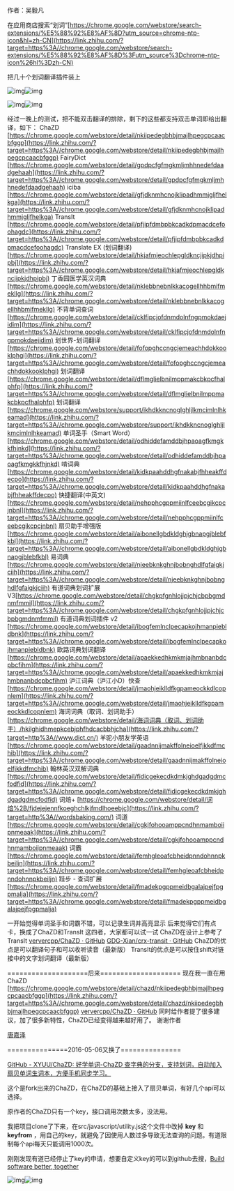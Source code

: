 作者：吴毅凡





在应用商店搜索“划词”[https://chrome.google.com/webstore/search-extensions/%E5%88%92%E8%AF%8D?utm_source=chrome-ntp-icon&hl=zh-CN](https://link.zhihu.com/?target=https%3A//chrome.google.com/webstore/search-extensions/%E5%88%92%E8%AF%8D%3Futm_source%3Dchrome-ntp-icon%26hl%3Dzh-CN)

把几十个划词翻译插件装上

![img](https://pic3.zhimg.com/50/8702bb6e3168b6a610af9e72a6c7161b_hd.jpg)![img](https://pic3.zhimg.com/80/8702bb6e3168b6a610af9e72a6c7161b_hd.jpg)





![img](https://pic4.zhimg.com/50/1ceedd57cff81ac4742590538b191c03_hd.jpg)![img](https://pic4.zhimg.com/80/1ceedd57cff81ac4742590538b191c03_hd.jpg)



经过一晚上的测试，把不能双击翻译的排除，剩下的这些都支持双击单词即给出翻译，如下： ChaZD                       [https://chrome.google.com/webstore/detail/nkiipedegbhbjmajlhpegcpcaacbfggp](https://link.zhihu.com/?target=https%3A//chrome.google.com/webstore/detail/nkiipedegbhbjmajlhpegcpcaacbfggp) FairyDict                   [https://chrome.google.com/webstore/detail/gpdpcfgfmgkmljmhhnedefdaadgehaah](https://link.zhihu.com/?target=https%3A//chrome.google.com/webstore/detail/gpdpcfgfmgkmljmhhnedefdaadgehaah) iciba                       [https://chrome.google.com/webstore/detail/gfjdknmhcnojklipadhmmjgljfhelkga](https://link.zhihu.com/?target=https%3A//chrome.google.com/webstore/detail/gfjdknmhcnojklipadhmmjgljfhelkga) TransIt                     [https://chrome.google.com/webstore/detail/pfjipfdmbpbkcadkdpmacdcefoohagdc](https://link.zhihu.com/?target=https%3A//chrome.google.com/webstore/detail/pfjipfdmbpbkcadkdpmacdcefoohagdc) Translate EX (划词翻译)     [https://chrome.google.com/webstore/detail/hkjafmjeochlepgldkncjipkjdhpipbj](https://link.zhihu.com/?target=https%3A//chrome.google.com/webstore/detail/hkjafmjeochlepgldkncjipkjdhpipbj) 丁香园医学英汉词典          [https://chrome.google.com/webstore/detail/nklebbnebnlkkacogellhhbmifmekllg](https://link.zhihu.com/?target=https%3A//chrome.google.com/webstore/detail/nklebbnebnlkkacogellhhbmifmekllg) 不背单词查词                [https://chrome.google.com/webstore/detail/cklfipcjofdnmdolnfngpmokdaejidim](https://link.zhihu.com/?target=https%3A//chrome.google.com/webstore/detail/cklfipcjofdnmdolnfngpmokdaejidim) 划世界-划词翻译             [https://chrome.google.com/webstore/detail/fofopghccngcjemeachhdokkooklphgi](https://link.zhihu.com/?target=https%3A//chrome.google.com/webstore/detail/fofopghccngcjemeachhdokkooklphgi) 划词翻译                    [https://chrome.google.com/webstore/detail/dflmglielbnilmppmakcbkpcfhalphfp](https://link.zhihu.com/?target=https%3A//chrome.google.com/webstore/detail/dflmglielbnilmppmakcbkpcfhalphfp) 划词翻译                    [https://chrome.google.com/webstore/support/ikhdkkncnoglghljlkmcimlnlhkeamad](https://link.zhihu.com/?target=https%3A//chrome.google.com/webstore/support/ikhdkkncnoglghljlkmcimlnlhkeamad) 单词圣手（Smart Word）      [https://chrome.google.com/webstore/detail/odhiddefamddbjhpaoagfkmgkkfhjnkd](https://link.zhihu.com/?target=https%3A//chrome.google.com/webstore/detail/odhiddefamddbjhpaoagfkmgkkfhjnkd) 啃词典                      [https://chrome.google.com/webstore/detail/kidkpaahddhgfnakabjfhheakffdecpo](https://link.zhihu.com/?target=https%3A//chrome.google.com/webstore/detail/kidkpaahddhgfnakabjfhheakffdecpo) 快捷翻译(中英文)            [https://chrome.google.com/webstore/detail/nehpphcgppmiinlfceebcgikcpcjnbnl](https://link.zhihu.com/?target=https%3A//chrome.google.com/webstore/detail/nehpphcgppmiinlfceebcgikcpcjnbnl) 扇贝助手增强版              [https://chrome.google.com/webstore/detail/aibonellgbdkldghjgbnapgjblebfkbl](https://link.zhihu.com/?target=https%3A//chrome.google.com/webstore/detail/aibonellgbdkldghjgbnapgjblebfkbl) 易词典                      [https://chrome.google.com/webstore/detail/njeebknkghnjbobnghdlfgfaigkjciih](https://link.zhihu.com/?target=https%3A//chrome.google.com/webstore/detail/njeebknkghnjbobnghdlfgfaigkjciih) 有道词典划词扩展V3[https://chrome.google.com/webstore/detail/chgkpfgnhlojjpjchjcbpbgmdnmfmmil](https://link.zhihu.com/?target=https%3A//chrome.google.com/webstore/detail/chgkpfgnhlojjpjchjcbpbgmdnmfmmil) 有道词典划词插件 v2         [https://chrome.google.com/webstore/detail/ibogfemlnclpecapkojhmanpiebldbnk](https://link.zhihu.com/?target=https%3A//chrome.google.com/webstore/detail/ibogfemlnclpecapkojhmanpiebldbnk) 欧路词典划词翻译            [https://chrome.google.com/webstore/detail/apaekkedhkmkmjajhmbnanbdcpbcfihm](https://link.zhihu.com/?target=https%3A//chrome.google.com/webstore/detail/apaekkedhkmkmjajhmbnanbdcpbcfihm) 沪江词典（沪江小D）快查     [https://chrome.google.com/webstore/detail/jmaohjeiklldfkgpameockkdlcopnlem](https://link.zhihu.com/?target=https%3A//chrome.google.com/webstore/detail/jmaohjeiklldfkgpameockkdlcopnlem) 海词词典（取词、划词助手）  [https://chrome.google.com/webstore/detail/海词词典（取词、划词助手）/hkilghidhmepkcebjphfhdcacbbhjcha](https://link.zhihu.com/?target=http%3A//www.dict.cn/) 羊驼小朋友学英语            [https://chrome.google.com/webstore/detail/gaadnnijmakffolneioelfjkkdfmchib](https://link.zhihu.com/?target=https%3A//chrome.google.com/webstore/detail/gaadnnijmakffolneioelfjkkdfmchib) 翰林英汉双解词典            [https://chrome.google.com/webstore/detail/fidicgekecdkdmkjghdgadgdmcfodfid](https://link.zhihu.com/?target=https%3A//chrome.google.com/webstore/detail/fidicgekecdkdmkjghdgadgdmcfodfid) 词焙+ [https://chrome.google.com/webstore/detail/词焙%2B/fjdejejennfkoeghchlkjfmdlhoeebjc](https://link.zhihu.com/?target=http%3A//wordsbaking.com/) 词道                        [https://chrome.google.com/webstore/detail/cgkjfohooamppcndhnmamboiipnmeaak](https://link.zhihu.com/?target=https%3A//chrome.google.com/webstore/detail/cgkjfohooamppcndhnmamboiipnmeaak) 词霸                        [https://chrome.google.com/webstore/detail/femhgleoafcbheidpnndohnnpkbeiljn](https://link.zhihu.com/?target=https%3A//chrome.google.com/webstore/detail/femhgleoafcbheidpnndohnnpkbeiljn) 跬步 - 查词扩展             [https://chrome.google.com/webstore/detail/fmadekpgppmeidbgalajpejfpgpmalja](https://link.zhihu.com/?target=https%3A//chrome.google.com/webstore/detail/fmadekpgppmeidbgalajpejfpgpmalja)

一开始觉得单词圣手和词霸不错，可以记录生词并高亮显示 后来觉得它们有点卡，换成了ChaZD和TransIt 这四者，大家都可以试一试 ChaZD在设计上参考了TransIt [ververcpp/ChaZD · GitHub](https://link.zhihu.com/?target=https%3A//github.com/ververcpp/ChaZD) [GDG-Xian/crx-transit · GitHub](https://link.zhihu.com/?target=https%3A//github.com/GDG-Xian/crx-transit) ChaZD的优点是可以翻译句子和可以收听读音（最新版） TransIt的优点是可以按住shift对链接中的文字划词翻译（最新版）

====================后来==================== 现在我一直在用ChaZD [https://chrome.google.com/webstore/detail/chazd/nkiipedegbhbjmajlhpegcpcaacbfggp](https://link.zhihu.com/?target=https%3A//chrome.google.com/webstore/detail/chazd/nkiipedegbhbjmajlhpegcpcaacbfggp) [ververcpp/ChaZD · GitHub](https://link.zhihu.com/?target=https%3A//github.com/ververcpp/ChaZD) 同时给作者提了很多建议，加了很多新特性，ChaZD已经变得越来越好用了。 谢谢作者 

[唐嘉泽](http://www.zhihu.com/people/5dd1f71353b3fd0ea6c10069ba0350a0)



===============2016-05-06又换了===============

[GitHub - XYUU/ChaZD: 好学单词-ChaZD 查字典的分支，支持划词，自动加入扇贝单词生词本，方便手机同步学习。](https://link.zhihu.com/?target=https%3A//github.com/XYUU/ChaZD)

这个是fork出来的ChaZD，在ChaZD的基础上接入了扇贝单词，有好几个api可以选择。

原作者的ChaZD只有一个key，接口调用次数太多，没法用。

我把项目clone了下来，在src/javascript/utility.js这个文件中改掉 **key** 和 **keyfrom** ，用自己的key，就避免了因使用人数过多导致无法查询的问题。有道限制每个api每天只能调用1000次。

刚刚发现有道已经停止了key的申请，想要自定义key的可以到github去搜，[Build software better, together](https://link.zhihu.com/?target=https%3A//github.com/search%3Fq%3D%E6%9C%89%E9%81%93%2Bapi%2Bkey%26ref%3Dopensearch%26type%3DCode)



![img](https://pic4.zhimg.com/50/v2-04821856b1ba45abaa177ae47eefa7d5_hd.jpg)![img](https://pic4.zhimg.com/80/v2-04821856b1ba45abaa177ae47eefa7d5_hd.jpg)